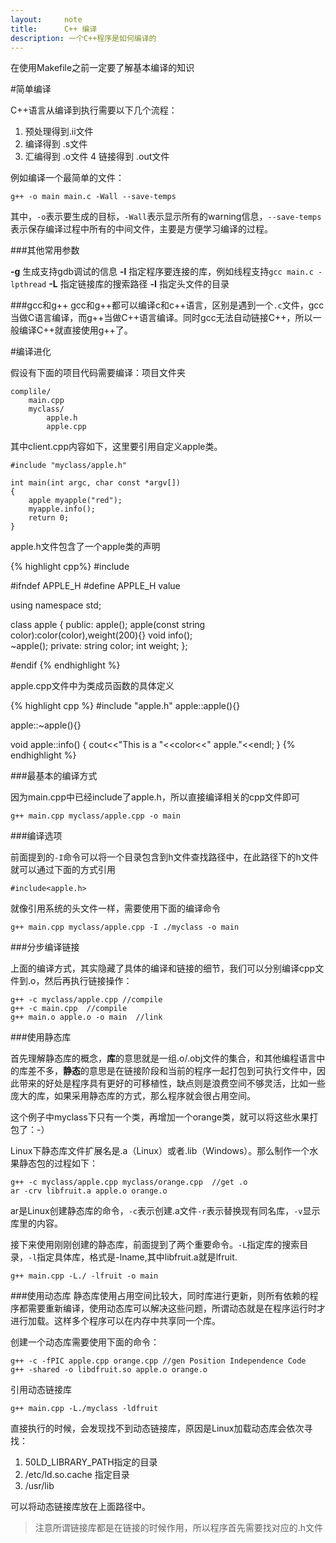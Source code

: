 ```yaml
---
layout:     note
title:      C++ 编译
description: 一个C++程序是如何编译的
---
```



在使用Makefile之前一定要了解基本编译的知识

#简单编译

C++语言从编译到执行需要以下几个流程：

1. 预处理得到.ii文件
2. 编译得到 .s文件
3. 汇编得到 .o文件
4  链接得到 .out文件

例如编译一个最简单的文件：

    g++ -o main main.c -Wall --save-temps

其中，`-o`表示要生成的目标，`-Wall`表示显示所有的warning信息，`--save-temps`表示保存编译过程中所有的中间文件，主要是方便学习编译的过程。

###其他常用参数

**-g** 生成支持gdb调试的信息
**-l** 指定程序要连接的库，例如线程支持`gcc main.c -lpthread`
**-L** 指定链接库的搜索路径
**-I** 指定头文件的目录


###gcc和g++
gcc和g++都可以编译c和c++语言，区别是遇到一个`.c`文件，gcc当做C语言编译，而g++当做C++语言编译。同时gcc无法自动链接C++，所以一般编译C++就直接使用g++了。


#编译进化

假设有下面的项目代码需要编译：项目文件夹
    
    complile/
        main.cpp
        myclass/
            apple.h
            apple.cpp

其中client.cpp内容如下，这里要引用自定义apple类。

    #include "myclass/apple.h"

    int main(int argc, char const *argv[])
    {
        apple myapple("red");
        myapple.info();
        return 0;
    }

apple.h文件包含了一个apple类的声明

{% highlight cpp%}
#include <iostream>

#ifndef APPLE_H
#define APPLE_H value

using namespace std;

class apple
{
public:
    apple();
    apple(const string color):color(color),weight(200){}
    void info();    
    ~apple();
private:
    string color;
    int weight;
};

#endif
{% endhighlight %}

apple.cpp文件中为类成员函数的具体定义


{% highlight cpp %} 
#include "apple.h"
apple::apple(){}

apple::~apple(){}

void apple::info()
{
    cout<<"This is a "<<color<<" apple."<<endl;
}
{% endhighlight %}






###最基本的编译方式

因为main.cpp中已经include了apple.h，所以直接编译相关的cpp文件即可

    g++ main.cpp myclass/apple.cpp -o main

###编译选项

前面提到的`-I`命令可以将一个目录包含到h文件查找路径中，在此路径下的h文件就可以通过下面的方式引用

    #include<apple.h>

就像引用系统的头文件一样，需要使用下面的编译命令

    g++ main.cpp myclass/apple.cpp -I ./myclass -o main

###分步编译链接

上面的编译方式，其实隐藏了具体的编译和链接的细节，我们可以分别编译cpp文件到.o，然后再执行链接操作：

    g++ -c myclass/apple.cpp //compile
    g++ -c main.cpp  //compile
    g++ main.o apple.o -o main  //link

###使用静态库

首先理解静态库的概念，**库**的意思就是一组.o/.obj文件的集合，和其他编程语言中的库差不多，**静态**的意思是在链接阶段和当前的程序一起打包到可执行文件中，因此带来的好处是程序具有更好的可移植性，缺点则是浪费空间不够灵活，比如一些庞大的库，如果采用静态库的方式，那么程序就会很占用空间。

这个例子中myclass下只有一个类，再增加一个orange类，就可以将这些水果打包了：-）

Linux下静态库文件扩展名是.a（Linux）或者.lib（Windows）。那么制作一个水果静态包的过程如下：

    g++ -c myclass/apple.cpp myclass/orange.cpp  //get .o
    ar -crv libfruit.a apple.o orange.o

ar是Linux创建静态库的命令，`-c`表示创建.a文件`-r`表示替换现有同名库，`-v`显示库里的内容。

接下来使用刚刚创建的静态库，前面提到了两个重要命令。`-L`指定库的搜索目录，`-l`指定具体库，格式是-lname,其中libfruit.a就是lfruit.

    g++ main.cpp -L./ -lfruit -o main

###使用动态库
静态库使用占用空间比较大，同时库进行更新，则所有依赖的程序都需要重新编译，使用动态库可以解决这些问题，所谓动态就是在程序运行时才进行加载。这样多个程序可以在内存中共享同一个库。

创建一个动态库需要使用下面的命令：

    g++ -c -fPIC apple.cpp orange.cpp //gen Position Independence Code
    g++ -shared -o libdfruit.so apple.o orange.o

引用动态链接库

    g++ main.cpp -L./myclass -ldfruit

直接执行的时候，会发现找不到动态链接库，原因是Linux加载动态库会依次寻找：

1. 50LD_LIBRARY_PATH指定的目录
2. /etc/ld.so.cache 指定目录
3. /usr/lib

可以将动态链接库放在上面路径中。

> 注意所谓链接库都是在链接的时候作用，所以程序首先需要找对应的.h文件



